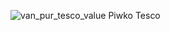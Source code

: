 
![van_pur_tesco_value](https://github.com/user-attachments/assets/1ca445ff-6791-4236-a476-490a2decf364)
Piwko Tesco
